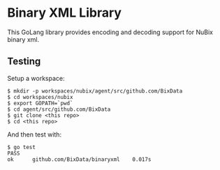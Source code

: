 # Binary XML Library

This GoLang library provides encoding and decoding support for NuBix binary xml.

## Testing

Setup a workspace:

```
$ mkdir -p workspaces/nubix/agent/src/github.com/BixData
$ cd workspaces/nubix
$ export GOPATH=`pwd`
$ cd agent/src/github.com/BixData
$ git clone <this repo>
$ cd <this repo>
```

And then test with:

```
$ go test
PASS
ok  	github.com/BixData/binaryxml	0.017s
```
